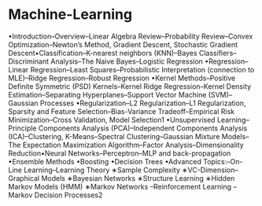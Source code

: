 # Machine-Learning

•Introduction–Overview–Linear Algebra Review–Probability Review–Convex 
Optimization–Newton’s Method, Gradient Descent, Stochastic Gradient Descent•Classification–K-nearest neighbors (KNN)–Bayes Classifiers–Discriminant Analysis–The Naive Bayes–Logistic Regression
•Regression–Linear Regression–Least Squares–Probabilistic Interpretation (connection to MLE)–Ridge Regression–Robust Regression
•Kernel Methods–Positive Definite Symmetric (PSD) Kernels–Kernel Ridge Regression–Kernel Density Estimation–Separating Hyperplanes–Support Vector Machine (SVM)–Gaussian Processes
•Regularization–L2 Regularization–L1 Regularization, Sparsity and Feature Selection–Bias-Variance Tradeoff–Empirical Risk Minimization–Cross Validation, Model Selection1
•Unsupervised Learning–Principle Components Analysis 
(PCA)–Independent Components Analysis (ICA)–Clustering, K-Means–Spectral Clustering–Gaussian Mixture Models–The Expectation Maximization Algorithm–Factor Analysis–Dimensionality Reduction•Neural Networks–Perceptron–MLP and back-propagation
•Ensemble Methods
•Boosting
•Decision Trees
•Advanced Topics:–On-Line Learning–Learning Theory
∗Sample Complexity
∗VC-Dimension–Graphical Models
∗Bayesian Networks
∗Structure Learning
∗Hidden Markov Models (HMM)
∗Markov Networks
–Reinforcement Learning
–Markov Decision Processes2

